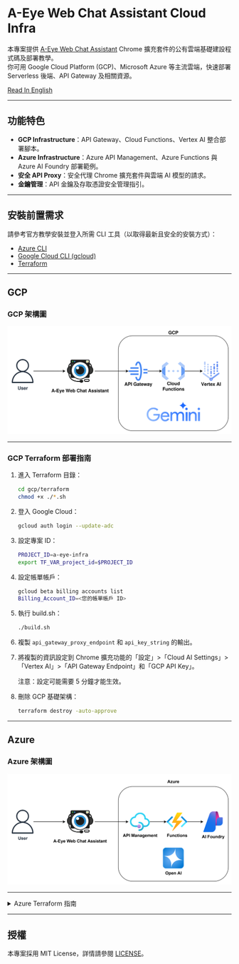 # A-Eye Web Chat Assistant Cloud Infra

本專案提供 [A-Eye Web Chat Assistant](https://github.com/vincentwun/A-Eye-Web-Chat-Assistant) Chrome 擴充套件的公有雲端基礎建設程式碼及部署教學。  
你可用 Google Cloud Platform (GCP)、Microsoft Azure 等主流雲端，快速部署 Serverless 後端、API Gateway 及相關資源。

[Read In English](./README.md)

---

## 功能特色

- **GCP Infrastructure**：API Gateway、Cloud Functions、Vertex AI 整合部署腳本。
- **Azure Infrastructure**：Azure API Management、Azure Functions 與 Azure AI Foundry 部署範例。
- **安全 API Proxy**：安全代理 Chrome 擴充套件與雲端 AI 模型的請求。
- **金鑰管理**：API 金鑰及存取憑證安全管理指引。

---

## 安裝前置需求

請參考官方教學安裝並登入所需 CLI 工具（以取得最新且安全的安裝方式）：

- [Azure CLI](https://learn.microsoft.com/zh-tw/cli/azure/install-azure-cli-linux?view=azure-cli-latest&pivots=apt)
- [Google Cloud CLI (gcloud)](https://cloud.google.com/sdk/docs/install?hl=zh-tw)
- [Terraform](https://developer.hashicorp.com/terraform/install#linux)

---

## GCP

### GCP 架構圖
![GCP Infrastructure](images/gcp_infra.png)

---

### GCP Terraform 部署指南

1. 進入 Terraform 目錄：
    ```bash
    cd gcp/terraform
    chmod +x ./*.sh
    ```

2. 登入 Google Cloud：
    ```bash
    gcloud auth login --update-adc
    ```

3. 設定專案 ID：
    ```bash
    PROJECT_ID=a-eye-infra
    export TF_VAR_project_id=$PROJECT_ID
    ```

4. 設定帳單帳戶：
    ```bash
    gcloud beta billing accounts list
    Billing_Account_ID=<您的帳單帳戶 ID>
    ```

5. 執行 build.sh：
    ```bash
    ./build.sh
    ```

6. 複製 `api_gateway_proxy_endpoint` 和 `api_key_string` 的輸出。

7. 將複製的資訊設定到 Chrome 擴充功能的「設定」>「Cloud AI Settings」>「Vertex AI」>「API Gateway Endpoint」和「GCP API Key」。

    注意：設定可能需要 5 分鐘才能生效。

8. 刪除 GCP 基礎架構：
    ```bash
    terraform destroy -auto-approve
    ```

---

## Azure

### Azure 架構圖
![Azure Infrastructure](images/azure_infra.png)

---

<details>
<summary>Azure Terraform 指南</summary>
（逐步補齊）
</details>

---

## 授權

本專案採用 MIT License，詳情請參閱 [LICENSE](./LICENSE)。